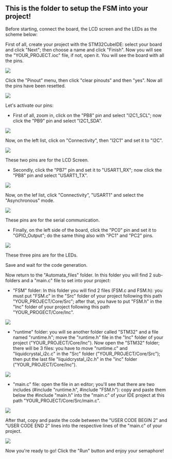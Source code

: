 ## This is the folder to setup the FSM into your project!
Before starting, connect the board, the LCD screen and the LEDs as the scheme below:



First of all, create your project with the STM32CubeIDE: select your board and click "Next"; then choose a name and click "Finish". Now you will see the "YOUR_PROJECT.ioc" file, if not, open it. You will see the board with all the pins.

![](https://github.com/RiccardoMazzi01/FSM_STM32_Lab/blob/main/images/ioc.png)

Click the "Pinout" menu, then click "clear pinouts" and then "yes".
Now all the pins have been resetted.

![](https://github.com/RiccardoMazzi01/FSM_STM32_Lab/blob/main/images/clear%20pinouts.png)

Let's activate our pins:

- First of all, zoom in, click on the "PB8" pin and select "I2C1_SCL"; now click the "PB9" pin and select "I2C1_SDA".

![](https://github.com/RiccardoMazzi01/FSM_STM32_Lab/blob/main/images/lcd_yellow.png)

Now, on the left list, click on "Connectivity", then "I2C1" and set it to "I2C". 

![](https://github.com/RiccardoMazzi01/FSM_STM32_Lab/blob/main/images/lcd_green.png)

These two pins are for the LCD Screen.

- Secondly, click the "PB7" pin and set it to "USART1_RX"; now click the "PB8" pin and select "USART1_TX".

![](https://github.com/RiccardoMazzi01/FSM_STM32_Lab/blob/main/images/usart_yellow.png)

Now, on the lef list, click "Connectivity", "USART1" and select the "Asynchronous" mode.

![](https://github.com/RiccardoMazzi01/FSM_STM32_Lab/blob/main/images/usart_green.png)

These pins are for the serial communication.

- Finally, on the left side of the board, click the "PC0" pin and set it to "GPIO_Output"; do the same thing also with "PC1" and "PC2" pins.
 
![](https://github.com/RiccardoMazzi01/FSM_STM32_Lab/blob/main/images/LEDs.png) 
 
These three pins are for the LEDs.

Save and wait for the code generation.

Now return to the "Automata_files" folder. In this folder you will find 2 sub-folders and a "main.c" file to set into your project:

- "FSM" folder: In this folder you will find 2 files (FSM.c and FSM.h): you must put "FSM.c" in the "Src" folder of your project following this path "YOUR_PROJECT/Core/Src"; after that, you have to put "FSM.h" in the "Inc" folder of your project following this path "YOUR_PROGECT/Core/Inc".

![](https://github.com/RiccardoMazzi01/FSM_STM32_Lab/blob/main/images/fsm.png)

- "runtime" folder: you will se another folder called "STM32" and a file named "runtime.h"; move the "runtime.h" file in the "Inc" folder of your project ("YOUR_PROJECT/Core/Inc"). Now open the "STM32" folder; there will be 3 files: you have to move "runtime.c" and "liquidcrystal_i2c.c" in the "Src" folder ("YOUR_PROJECT/Core/Src"); then put the last file "liquidcrystal_i2c.h" in the "inc" folder ("YOUR_PROJECT/Core/Inc").

![](https://github.com/RiccardoMazzi01/FSM_STM32_Lab/blob/main/images/runtime.png)

- "main.c" file: open the file in an editor; you'll see that there are two includes (#include "runtime.h", #include "FSM.h"): copy and paste them below the #include "main.h" into the "main.c" of your IDE project at this path "YOUR_PROJECT/Core/Src/main.c".

![](https://github.com/RiccardoMazzi01/FSM_STM32_Lab/blob/main/images/includes.png)

After that, copy and paste the code between the "USER CODE BEGIN 2" and "USER CODE END 2" lines into the respective lines of the "main.c" of your project.

![](https://github.com/RiccardoMazzi01/FSM_STM32_Lab/blob/main/images/user_code_2.png)

Now you're ready to go! Click the "Run" button and enjoy your semaphore!
